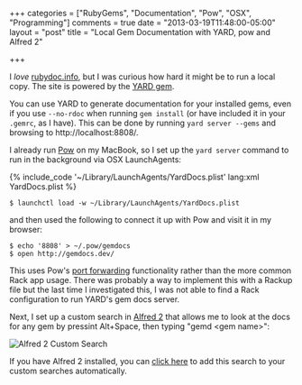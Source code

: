+++
categories = ["RubyGems", "Documentation", "Pow", "OSX", "Programming"]
comments = true
date = "2013-03-19T11:48:00-05:00"
layout = "post"
title = "Local Gem Documentation with YARD, pow and Alfred 2"

+++

I _love_ [rubydoc.info][rubydoc], but I was curious how hard it
might be to run a local copy. The site is powered by the [YARD gem][YARD].

You can use YARD to generate documentation for your installed gems, even if you
use `--no-rdoc` when running `gem install` (or have included it in your `.gemrc`,
as I have). This can be done by running `yard server --gems` and browsing to
http://localhost:8808/.

I already run [Pow][pow] on my MacBook, so I set up the `yard server` command to
run in the background via OSX LaunchAgents:

{% include_code '~/Library/LaunchAgents/YardDocs.plist' lang:xml YardDocs.plist %}

```
$ launchctl load -w ~/Library/LaunchAgents/YardDocs.plist
```

and then used the following to connect
it up with Pow and visit it in my browser:

```
$ echo '8808' > ~/.pow/gemdocs
$ open http://gemdocs.dev/
```

This uses Pow's [port forwarding][pow-port] functionality rather than the more
common Rack app usage. There was probably a way to implement this with a Rackup
file but the last time I investigated this, I was not able to find a Rack
configuration to run YARD's gem docs server.

Next, I set up a custom search in [Alfred 2][alfred] that allows me to look at the docs for
any gem by pressint Alt+Space, then typing "gemd &lt;gem name&gt;":

![Alfred 2 Custom Search](/images/2013-03-19-alfred2.png "Alfred 2 Custom Search")

If you have Alfred 2 installed, you can [click here][alfred2-search] to add this
search to your custom searches automatically.

[rubydoc]: http://www.rubydoc.info/
[YARD]: http://yardoc.org/
[pow]: http://pow.cx
[pow-port]: http://pow.cx/manual.html#section_2.1.4
[alfred]: http://alfredapp.com/
[alfred2-search]: alfred://customsearch/Gem%20Docs/gemd/utf8/noplus/http://gemdocs.dev/docs/{query}/frames
